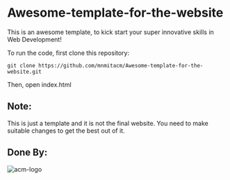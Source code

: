 # Awesome-template-for-the-website
This is an awesome template, to kick start your super innovative skills in Web Development! 

To run the code, first clone this repository:

`git clone https://github.com/mnmitacm/Awesome-template-for-the-website.git`

Then, open index.html 


## Note:

This is just a template and it is not the final website. You need to make suitable changes to get the best out of it.


## Done By:

![acm-logo](https://user-images.githubusercontent.com/25868040/31444390-c0aa36d0-aeb9-11e7-8cb6-630dda3e1a71.png)



